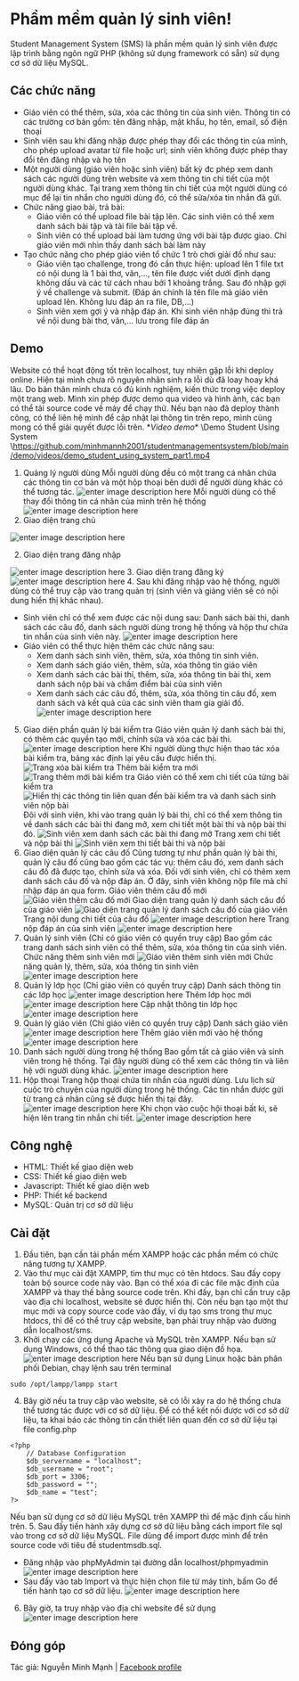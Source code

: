 ﻿# Phầm mềm quản lý sinh viên!

Student Management System (SMS) là phần mềm quản lý sinh viên được lập trình bằng ngôn ngữ PHP (không sử dụng framework có sẵn) sử dụng cơ sở dữ liệu MySQL.


## Các chức năng

- Giáo viên có thể thêm, sửa, xóa các thông tin của sinh viên. Thông tin có
các trường cơ bản gồm: tên đăng nhập, mật khẩu, họ tên, email, số điện
thoại
- Sinh viên sau khi đăng nhập được phép thay đổi các thông tin của mình,
cho phép upload avatar từ file hoặc url; sinh viên không được phép thay
đổi tên đăng nhập và họ tên
- Một người dùng (giáo viên hoặc sinh viên) bất kỳ đc phép xem danh
sách các người dùng trên website và xem thông tin chi tiết của một
người dùng khác. Tại trang xem thông tin chi tiết của một người dùng có
mục để lại tin nhắn cho người dùng đó, có thể sửa/xóa tin nhắn đã gửi.
- Chức năng giao bài, trả bài:
     - Giáo viên có thể upload file bài tập lên. Các sinh viên có thể xem
danh sách bài tập và tải file bài tập về.
    - Sinh viên có thể upload bài làm tương ứng với bài tập được giao.
Chỉ giáo viên mới nhìn thấy danh sách bài làm này
- Tạo chức năng cho phép giáo viên tổ chức 1 trò chơi giải đố như sau:
    - Giáo viên tạo challenge, trong đó cần thực hiện: upload lên 1 file
txt có nội dung là 1 bài thơ, văn,…, tên file được viết dưới định
dạng không dấu và các từ cách nhau bởi 1 khoảng trắng. Sau đó
nhập gợi ý về challenge và submit. (Đáp án chính là tên file mà
giáo viên upload lên. Không lưu đáp án ra file, DB,…)
    - Sinh viên xem gợi ý và nhập đáp án. Khi sinh viên nhập đúng thì
trả về nội dung bài thơ, văn,… lưu trong file đáp án
## Demo
Website có thể hoạt động tốt trên localhost, tuy nhiên gặp lỗi khi deploy online. Hiện tại mình chưa rõ nguyên nhân sinh ra lỗi dù đã loay hoay khá lâu. Do bản thân mình chưa có đủ kinh nghiệm, kiến thức trong việc deploy một trang web. Mình xin phép được demo qua video và hình ảnh, các bạn có thể tải source code về máy để chạy thử.  Nếu bạn nào đã deploy thành công, có thể liên hệ mình để cập nhật lại thông tin trên repo, mình cũng mong có thể giải quyết được lỗi trên.
\**Video demo**
\Demo Student Using System
\https://github.com/minhmannh2001/studentmanagementsystem/blob/main/demo/videos/demo_student_using_system_part1.mp4

1. Quảng lý người dùng
Mỗi người dùng đều có một trang cá nhân chứa các thông tin cơ bản và một hộp thoại bên dưới để người dùng khác có thể tương tác.
![enter image description here](https://github.com/minhmannh2001/studentmanagementsystem/blob/main/demo/images/Screenshot%202022-06-15%20at%2009-32-14%20Dashboard%20-%20Student%20Management%20System.png)
Mỗi người dùng có thể thay đổi thông tin cá nhân của mình trên hệ thống
![enter image description here](https://github.com/minhmannh2001/studentmanagementsystem/blob/main/demo/images/Screenshot%202022-06-15%20at%2009-34-04%20User%20Detail%20-%20Student%20Management%20System.png)
2. Giao diện trang chủ

![enter image description here](https://github.com/minhmannh2001/studentmanagementsystem/blob/main/demo/images/1.png)

 2. Giao diện trang đăng nhập

![enter image description here](https://github.com/minhmannh2001/studentmanagementsystem/blob/main/demo/images/Screenshot%202022-06-15%20at%2001-17-00%20Login%20-%20Student%20Management%20System.png)
 3. Giao diện trang đăng ký
![enter image description here](https://github.com/minhmannh2001/studentmanagementsystem/blob/main/demo/images/Screenshot%202022-06-15%20at%2001-22-29%20Sign%20up%20-%20Student%20Management%20System.png)
 4. Sau khi đăng nhập vào hệ thống, người dùng có thể truy cập vào trang quản trị (sinh viên và giảng viên sẽ có nội dung hiển thị khác nhau).
 - Sinh viên chỉ có thể xem được các nội dung sau: Danh sách bài thi, danh sách các câu đố, danh sách người dùng trong hệ thống và hộp thư chứa tin nhắn của sinh viên này.
![enter image description here](https://github.com/minhmannh2001/studentmanagementsystem/blob/main/demo/images/Screenshot%202022-06-15%20at%2001-24-51%20Dashboard%20-%20Student%20Management%20System.png)
 - Giáo viên có thể thực hiện thêm các chức năng sau:
   - Xem danh sách sinh viên, thêm, sửa, xóa thông tin sinh viên.
   - Xem danh sách giáo viên, thêm, sửa, xóa thông tin giáo viên
   - Xem danh sách các bài thi, thêm, sửa, xóa thông tin bài thi, xem danh sách nộp bài và chấm điểm bài của sinh viên
   - Xem danh sách các câu đố, thêm, sửa, xóa thông tin câu đố, xem danh sách và kết quả của các sinh viên tham gia giải đố.
![enter image description here](https://github.com/minhmannh2001/studentmanagementsystem/blob/main/demo/images/Screenshot%202022-06-15%20at%2001-31-24%20Dashboard%20-%20Student%20Management%20System.png)
5. Giao diện phần quản lý bài kiểm tra
Giáo viên quản lý danh sách bài thi, có thêm các quyền tạo mới, chỉnh sửa và xóa các bài thi.
![enter image description here](https://github.com/minhmannh2001/studentmanagementsystem/blob/main/demo/images/Screenshot%202022-06-15%20at%2001-48-14%20Manage%20Exams%20-%20Student%20Management%20System.png)
Khi người dùng thực hiện thao tác xóa bài kiểm tra, bảng xác định lại yêu cầu được hiển thị.
![Trang xóa bài kiểm tra](https://github.com/minhmannh2001/studentmanagementsystem/blob/main/demo/images/Screenshot%202022-06-15%20at%2001-53-23%20Manage%20Exams%20-%20Student%20Management%20System.png)
Thêm bài kiểm tra mới
![Trang thêm mới bài kiểm tra](https://github.com/minhmannh2001/studentmanagementsystem/blob/main/demo/images/Screenshot%202022-06-15%20at%2001-55-42%20Add%20Exams%20-%20Student%20Management%20System.png)
Giáo viên có thể xem chi tiết của từng bài kiểm tra
![Hiển thị các thông tin liên quan đến bài kiểm tra và danh sách sinh viên nộp bài](https://github.com/minhmannh2001/studentmanagementsystem/blob/main/demo/images/Screenshot%202022-06-15%20at%2008-53-39%20Exam%20Detail%20-%20Student%20Management%20System.png)
Đôi với sinh viên, khi vào trang quản lý bài thi, chỉ có thể xem thông tin về danh sách các bài thi đang mở, xem chi tiết một bài thi và nộp bài thi đó.
![Sinh viên xem danh sách các bài thi đang mở](https://github.com/minhmannh2001/studentmanagementsystem/blob/main/demo/images/Screenshot%202022-06-15%20at%2008-58-18%20Exam%20List%20-%20Student%20Management%20System.png)
Trang xem chi tiết và nộp bài thi
![Sinh viên xem thi tiết bài thi và nộp bài](https://github.com/minhmannh2001/studentmanagementsystem/blob/main/demo/images/Screenshot%202022-06-15%20at%2008-59-53%20Exam%20Detail%20-%20Student%20Management%20System.png)
6. Giao diện quản lý các câu đố
Cũng tương tự như phần quản lý bài thi, quản lý câu đố cũng bao gồm các tác vụ: thêm câu đó, xem danh sách câu đố đã được tạo, chỉnh sửa và xóa. Đối với sinh viên, chỉ có thêm xem danh sách câu đố và nộp đáp án. Ở đây, sinh viên không nộp file mà chỉ nhập đáp án qua form.
Giáo viên thêm câu đố mới
![Giáo viên thêm câu đố mới](https://github.com/minhmannh2001/studentmanagementsystem/blob/main/demo/images/Screenshot%202022-06-15%20at%2009-11-20%20Add%20Challenges%20-%20Student%20Management%20System.png)
Giao diện trang quản lý danh sách câu đố của giáo viên
![Giao diện trang quản lý danh sách câu đố của giáo viên](https://github.com/minhmannh2001/studentmanagementsystem/blob/main/demo/images/Screenshot%202022-06-15%20at%2009-13-32%20Manage%20Challenges%20-%20Student%20Management%20System.png)
Trang nội dung chi tiết của câu đố
![enter image description here](https://github.com/minhmannh2001/studentmanagementsystem/blob/main/demo/images/Screenshot%202022-06-15%20at%2009-16-44%20Challenge%20Detail%20-%20Student%20Management%20System.png)
Trang nộp đáp án của sinh viên
![enter image description here](https://github.com/minhmannh2001/studentmanagementsystem/blob/main/demo/images/Screenshot%202022-06-15%20at%2009-22-51%20Challenge%20Detail%20-%20Student%20Management%20System.png)
7. Quản lý sinh viên (Chỉ có giáo viên có quyền truy cập)
Bao gồm các trang danh sách sinh viên có thể thêm, sửa, xóa thông tin của sinh viên.
Chức năng thêm sinh viên mới
![Giáo viên thêm sinh viên mới](https://github.com/minhmannh2001/studentmanagementsystem/blob/main/demo/images/Screenshot%202022-06-15%20at%2009-26-15%20Add%20Students%20-%20Student%20Management%20System.png)
Chức năng quản lý, thêm, sửa, xóa thông tin sinh viên
![enter image description here](https://github.com/minhmannh2001/studentmanagementsystem/blob/main/demo/images/Screenshot%202022-06-15%20at%2009-28-30%20Manage%20Students%20-%20Student%20Management%20System.png)
8. Quản lý lớp học (Chỉ giáo viên có quyền truy cập)
Danh sách thông tin các lớp học
![enter image description here](https://github.com/minhmannh2001/studentmanagementsystem/blob/main/demo/images/Screenshot%202022-06-15%20at%2011-07-54%20Manage%20Classes%20-%20Student%20Management%20System.png)
Thêm lớp học mới
![enter image description here](https://github.com/minhmannh2001/studentmanagementsystem/blob/main/demo/images/Screenshot%202022-06-15%20at%2011-12-00%20Add%20Classes%20-%20Student%20Management%20System.png)
Cập nhật thông tin lớp học
![enter image description here](https://github.com/minhmannh2001/studentmanagementsystem/blob/main/demo/images/Screenshot%202022-06-15%20at%2011-13-32%20Class%20Detail%20-%20Student%20Management%20System.png)
9. Quản lý giáo viên (Chỉ giáo viên có quyền truy cập)
 Danh sách giáo viên
![enter image description here](https://github.com/minhmannh2001/studentmanagementsystem/blob/main/demo/images/Screenshot%202022-06-15%20at%2011-14-42%20Manage%20Teachers%20-%20Student%20Management%20System.png)
Thêm giáo viên mới vào hệ thống
![enter image description here](https://github.com/minhmannh2001/studentmanagementsystem/blob/main/demo/images/Screenshot%202022-06-15%20at%2011-17-13%20Add%20Teachers%20-%20Student%20Management%20System.png)
10. Danh sách người dùng trong hệ thống 
Bao gồm tất cả giáo viên và sinh viên trong hệ thống. Tại đây người dùng có thể xem các thông tin và liên hệ với người dùng khác.
![enter image description here](https://github.com/minhmannh2001/studentmanagementsystem/blob/main/demo/images/Screenshot%202022-06-15%20at%2011-18-40%20All%20Users%20-%20Student%20Management%20System.png)
11. Hộp thoại 
Trang hộp thoại chứa tin nhắn của người dùng. Lưu lịch sử cuộc trò chuyện của người dùng trong hệ thống. Các tin nhắn được gửi từ trang cá nhân cũng sẽ được hiển thị tại đây.
![enter image description here](https://github.com/minhmannh2001/studentmanagementsystem/blob/main/demo/images/Screenshot%202022-06-15%20at%2014-32-13%20Message%20Section%20-%20Student%20Management%20System.png)
Khi chọn vào cuộc hội thoại bất kì, sẽ hiện lên trang tin nhắn chi tiết.
![enter image description here](https://github.com/minhmannh2001/studentmanagementsystem/blob/main/demo/images/Screenshot%202022-06-15%20at%2014-35-40%20Messenger%20-%20Student%20Management%20System.png)
## Công nghệ
- HTML: Thiết kế giao diện web
- CSS: Thiết kế giao diện web
- Javascript: Thiết kế giao diện web
- PHP: Thiết kế backend
- MySQL: Quản trị cơ sở dữ liệu
## Cài đặt
1. Đầu tiên, bạn cần tải phần mềm XAMPP hoặc các phần mềm có chức năng tương tự XAMPP.
2. Vào thư mục cài đặt XAMPP, tìm thư mục có tên htdocs. Sau đấy copy toàn bộ source code này vào. Bạn có thể xóa đi các file mặc định của XAMPP và thay thế bằng source code trên. Khi đấy, bạn chỉ cần truy cập vào địa chỉ localhost, website sẽ được hiển thị. Còn nếu bạn tạo một thư mục mới và copy source code vào đấy, ví dụ tạo sms trong thư mục htdocs, thì để có thể truy cập website, bạn phải truy nhập vào đường dẫn localhost/sms.
3. Khởi chạy các ứng dụng Apache và MySQL trên XAMPP. Nếu bạn sử dụng Windows, có thể thao tác thông qua giao diện đồ họa.
![enter image description here](https://a.fsdn.com/con/app/proj/xampp/screenshots/Screen%20Shot%202016-02-19%20at%2016.png/max/max/1)
Nếu bạn sử dụng Linux hoặc bản phân phối Debian, chạy lệnh sau trên terminal
```
sudo /opt/lampp/lampp start
``` 
4. Bây giờ nếu ta truy cập vào website, sẽ có lỗi xảy ra do hệ thống chưa thể tương tác được với cơ sở dữ liệu.
Để có thể kết nối được với cơ sở dữ liệu, ta khai báo các thông tin cần thiết liên quan đến cơ sở dữ liệu tại file config.php
```
<?php
    // Database Configuration
    $db_servername = "localhost";
    $db_username = "root";
    $db_port = 3306;
    $db_password = "";
    $db_name = "test";
?>
```
Nếu bạn sử dụng cơ sở dữ liệu MySQL trên XAMPP thì để mặc định cấu hình trên.
5. Sau đấy tiến hành xây dựng cơ sở dữ liệu bằng cách import file sql vào trong cơ sở dữ liệu MySQL. File dùng để import được mình để trên source code với tiêu đề studentmsdb.sql.
- Đăng nhập vào phpMyAdmin tại đường dẫn localhost/phpmyadmin
![enter image description here](https://github.com/minhmannh2001/studentmanagementsystem/blob/main/demo/images/Screenshot%202022-06-15%20at%2015-04-55%20localhost%20_%20localhost%20phpMyAdmin%205.2.0.png)
- Sau đấy vào tab Import và thực hiện chọn file từ máy tính, bấm Go để tiến hành tạo cơ sở dữ liệu.
![enter image description here](https://github.com/minhmannh2001/studentmanagementsystem/blob/main/demo/images/importsql.png)
6. Bây giờ, ta truy nhập vào địa chỉ website để sử dụng
 ![enter image description here](https://github.com/minhmannh2001/studentmanagementsystem/blob/main/demo/images/1.png)
## Đóng góp
Tác giả: Nguyễn Minh Mạnh | [Facebook profile](https://www.facebook.com/minhmannh2001/)
